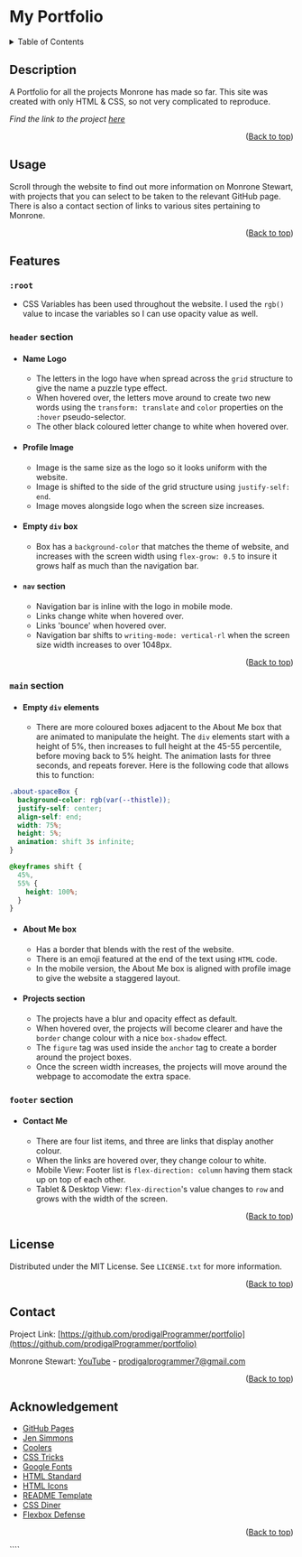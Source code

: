 # My Portfolio

<details>
<summary>Table of Contents</summary>
<ol>
<li><a href="#description">Description</a></li>
<li><a href="#usage">Usage</a></li>
<li><a href="#features">Features</a>
<ul>
<li><a href="#root">:root</a></li>
<li><a href="#header-section">Header</a></li>
<li><a href="#main-section">Main</a></li>
<li><a href="#footer-section">Footer</a></li>
</ul>
</li>
<li><a href="#license">License</a></li>
<li><a href="#contact">Contact</a></li>
<li><a href="#acknowledgement">Acknowledgement</a></li>

</ol>
</details>

## Description

A Portfolio for all the projects Monrone has made so far. This site was created with only HTML & CSS, so not very complicated to reproduce.

_Find the link to the project [here](#contact)_

<p align="right">(<a href="#my-portfolio" >Back to top</a>)</p>

## Usage

Scroll through the website to find out more information on Monrone Stewart, with projects that you can select to be taken to the relevant GitHub page. There is also a contact section of links to various sites pertaining to Monrone.

<p align="right">(<a href="#my-portfolio" >Back to top</a>)</p>

## Features

### `:root`

- CSS Variables has been used throughout the website. I used the `rgb()` value to incase the variables so I can use opacity value as well.

### `header` section

- #### Name Logo

  - The letters in the logo have when spread across the `grid` structure to give the name a puzzle type effect.
  - When hovered over, the letters move around to create two new words using the `transform: translate` and `color` properties on the `:hover` pseudo-selector.
  - The other black coloured letter change to white when hovered over.

- #### Profile Image

  - Image is the same size as the logo so it looks uniform with the website.
  - Image is shifted to the side of the grid structure using `justify-self: end`.
  - Image moves alongside logo when the screen size increases.

- #### Empty `div` box

  - Box has a `background-color` that matches the theme of website, and increases with the screen width using `flex-grow: 0.5` to insure it grows half as much than the navigation bar.

- #### `nav` section

  - Navigation bar is inline with the logo in mobile mode.
  - Links change white when hovered over.
  - Links 'bounce' when hovered over.
  - Navigation bar shifts to `writing-mode: vertical-rl` when the screen size width increases to over 1048px.

<p align="right">(<a href="#my-portfolio" >Back to top</a>)</p>

### `main` section

- #### Empty `div` elements

  - There are more coloured boxes adjacent to the About Me box that are animated to manipulate the height. The `div` elements start with a height of 5%, then increases to full height at the 45-55 percentile, before moving back to 5% height. The animation lasts for three seconds, and repeats forever. Here is the following code that allows this to function:

```css
.about-spaceBox {
  background-color: rgb(var(--thistle));
  justify-self: center;
  align-self: end;
  width: 75%;
  height: 5%;
  animation: shift 3s infinite;
}

@keyframes shift {
  45%,
  55% {
    height: 100%;
  }
}
```

- #### About Me box

  - Has a border that blends with the rest of the website.
  - There is an emoji featured at the end of the text using `HTML` code.
  - In the mobile version, the About Me box is aligned with profile image to give the website a staggered layout.

- #### Projects section
  - The projects have a blur and opacity effect as default.
  - When hovered over, the projects will become clearer and have the `border` change colour with a nice `box-shadow` effect.
  - The `figure` tag was used inside the `anchor` tag to create a border around the project boxes.
  - Once the screen width increases, the projects will move around the webpage to accomodate the extra space.

### `footer` section

- #### Contact Me
  - There are four list items, and three are links that display another colour.
  - When the links are hovered over, they change colour to white.
  - Mobile View: Footer list is `flex-direction: column` having them stack up on top of each other.
  - Tablet & Desktop View: `flex-direction`'s value changes to `row` and grows with the width of the screen.

<p align="right">(<a href="#my-portfolio" >Back to top</a>)</p>

## License

Distributed under the MIT License. See `LICENSE.txt` for more information.

<p align="right">(<a href="#my-portfolio" >Back to top</a>)</p>

## Contact

Project Link: [https://github.com/prodigalProgrammer/portfolio](https://github.com/prodigalProgrammer/portfolio)

Monrone Stewart: [YouTube](https://www.youtube.com/@ProdigalP) - prodigalprogrammer7@gmail.com

<p align="right">(<a href="#my-portfolio" >Back to top</a>)</p>

## Acknowledgement

- [GitHub Pages](https://pages.github.com/)
- [Jen Simmons](https://jensimmons.com/)
- [Coolers](https://coolors.co/)
- [CSS Tricks](https://css-tricks.com/)
- [Google Fonts](https://fonts.google.com/)
- [HTML Standard](https://html.spec.whatwg.org/multipage/sections.html)
- [HTML Icons](https://symbl.cc/en/)
- [README Template](https://github.com/othneildrew/Best-README-Template/blob/master/README.md)
- [CSS Diner](https://flukeout.github.io/)
- [Flexbox Defense](http://www.flexboxdefense.com/)

<p align="right">(<a href="#my-portfolio" >Back to top</a>)</p>
````
